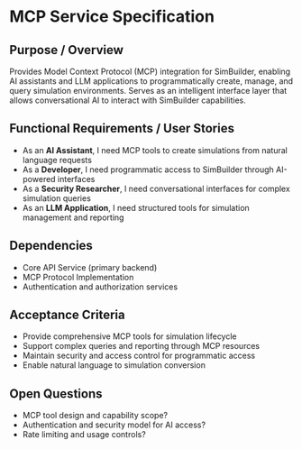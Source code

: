 # MCP Service Specification

## Purpose / Overview
Provides Model Context Protocol (MCP) integration for SimBuilder, enabling AI assistants and LLM applications to programmatically create, manage, and query simulation environments. Serves as an intelligent interface layer that allows conversational AI to interact with SimBuilder capabilities.

## Functional Requirements / User Stories
- As an **AI Assistant**, I need MCP tools to create simulations from natural language requests
- As a **Developer**, I need programmatic access to SimBuilder through AI-powered interfaces
- As a **Security Researcher**, I need conversational interfaces for complex simulation queries
- As an **LLM Application**, I need structured tools for simulation management and reporting

## Dependencies
- Core API Service (primary backend)
- MCP Protocol Implementation
- Authentication and authorization services

## Acceptance Criteria
- Provide comprehensive MCP tools for simulation lifecycle
- Support complex queries and reporting through MCP resources
- Maintain security and access control for programmatic access
- Enable natural language to simulation conversion

## Open Questions
- MCP tool design and capability scope?
- Authentication and security model for AI access?
- Rate limiting and usage controls?